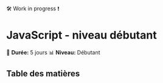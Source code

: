 :hammer_and_wrench: Work in progress :exclamation:

# JavaScript - niveau débutant

:calendar: **Durée:** 5 jours
:bar_chart: **Niveau:** Débutant

## Table des matières

